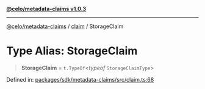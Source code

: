 [**@celo/metadata-claims v1.0.3**](../../README.md)

***

[@celo/metadata-claims](../../README.md) / [claim](../README.md) / StorageClaim

# Type Alias: StorageClaim

> **StorageClaim** = `t.TypeOf`\<*typeof* `StorageClaimType`\>

Defined in: [packages/sdk/metadata-claims/src/claim.ts:68](https://github.com/celo-org/developer-tooling/blob/master/packages/sdk/metadata-claims/src/claim.ts#L68)
